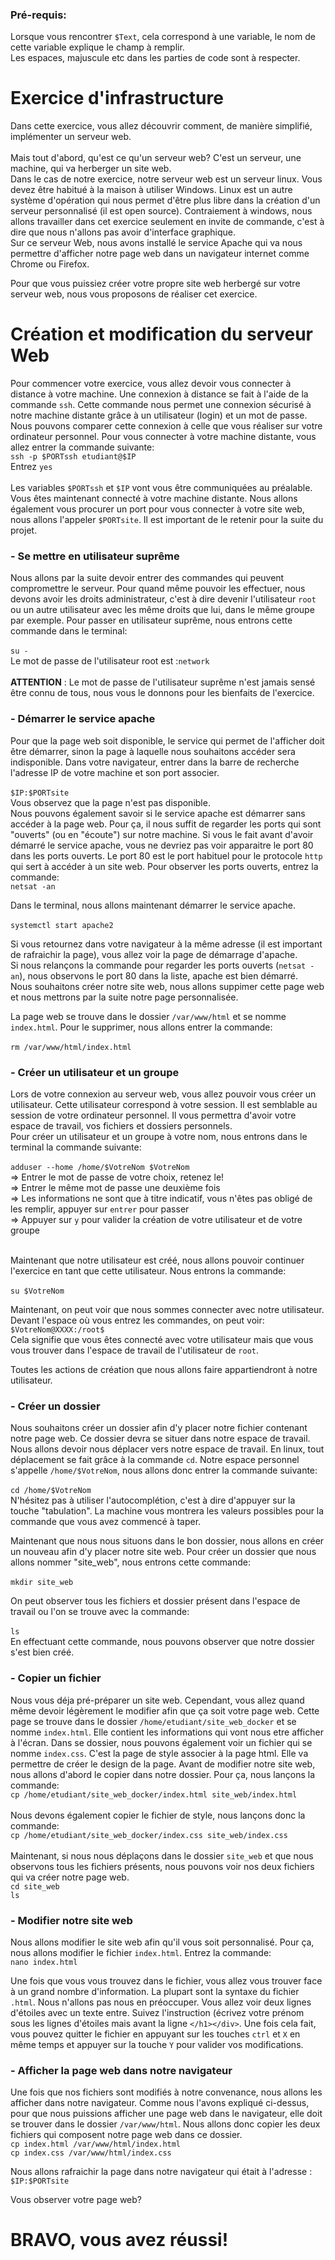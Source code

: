### Pré-requis: <br/>
Lorsque vous rencontrer `$Text`, cela correspond à une variable, le nom de cette variable explique le champ à remplir. <br/>
Les espaces, majuscule etc dans les parties de code sont à respecter.

# Exercice d'infrastructure
Dans cette exercice, vous allez découvrir comment, de manière simplifié, implémenter un serveur web.<br/> <br/>
Mais tout d'abord, qu'est ce qu'un serveur web? C'est un serveur, une machine, qui va herberger un site web. <br/>
Dans le cas de notre exercice, notre serveur web est un serveur linux. Vous devez être habitué à la maison à utiliser Windows. Linux est un autre système d'opération qui nous permet d'être plus libre dans la création d'un serveur personnalisé (il est open source). Contraiement à windows, nous allons travailler dans cet exercice seulement en invite de commande, c'est à dire que nous n'allons pas avoir d'interface graphique.<br/>
Sur ce serveur Web, nous avons installé le service Apache qui va nous permettre d'afficher notre page web dans un navigateur internet comme Chrome ou Firefox.<br/>

Pour que vous puissiez créer votre propre site web herbergé sur votre serveur web, nous vous proposons de réaliser cet exercice.

 # Création et modification du serveur Web
 
 Pour commencer votre exercice, vous allez devoir vous connecter à distance à votre machine. Une connexion à distance se fait à l'aide de la commande `ssh`. Cette commande nous permet une connexion sécurisé à notre machine distante grâce à un utilisateur (login) et un mot de passe. Nous pouvons comparer cette connexion à celle que vous réaliser sur votre ordinateur personnel. Pour vous connecter à votre machine distante, vous allez entrer la commande suivante: <br/>
 `ssh -p $PORTssh etudiant@$IP`<br/>
 Entrez `yes` <br/><br/>
 Les variables `$PORTssh` et `$IP` vont vous être communiquées au préalable. Vous êtes maintenant connecté à votre machine distante.
 Nous allons également vous procurer un port pour vous connecter à votre site web, nous allons l'appeler `$PORTsite`. Il est important de le retenir pour la suite du projet.
 
 ### - Se mettre en utilisateur suprême
 Nous allons par la suite devoir entrer des commandes qui peuvent compromettre le serveur. Pour quand même pouvoir les effectuer, nous devons avoir les droits administrateur, c'est à dire devenir l'utilisateur `root` ou un autre utilisateur avec les même droits que lui, dans le même groupe par exemple. Pour passer en utilisateur suprême, nous entrons cette commande dans le terminal:<br/><br/>
 `su -` <br/>Le mot de passe de l'utilisateur root est :`network`<br/><br/>
 **ATTENTION** : Le mot de passe de l'utilisateur suprême n'est jamais sensé être connu de tous, nous vous le donnons pour les bienfaits de l'exercice.
 
 ### - Démarrer le service apache
 
 Pour que la page web soit disponible, le service qui permet de l'afficher doit être démarrer, sinon la page à laquelle nous souhaitons accéder sera indisponible.
 Dans votre navigateur, entrer dans la barre de recherche l'adresse IP de votre machine et son port associer.<br/><br/>
 `$IP:$PORTsite`<br/>
 Vous observez que la page n'est pas disponible.<br/>
 Nous pouvons également savoir si le service apache est démarrer sans accéder à la page web. Pour ça, il nous suffit de regarder les ports qui sont "ouverts" (ou en "écoute") sur notre machine. Si vous le fait avant d'avoir démarré le service apache, vous ne devriez pas voir apparaitre le port 80 dans les ports ouverts.
 Le port 80 est le port habituel pour le protocole `http` qui sert à accéder à un site web. Pour observer les ports ouverts, entrez la commande:<br/>
 `netsat -an`
 
Dans le terminal, nous allons maintenant démarrer le service apache.<br/><br/>
 `systemctl start apache2`
 
 Si vous retournez dans votre navigateur à la même adresse (il est important de rafraichir la page), vous allez voir la page de démarrage d'apache.<br/>
 Si nous relançons la commande pour regarder les ports ouverts (`netsat -an`), nous observons le port 80 dans la liste, apache est bien démarré. <br/>
 Nous souhaitons créer notre site web, nous allons suppimer cette page web et nous mettrons par la suite notre page personnalisée.<br/>
 
 La page web se trouve dans le dossier `/var/www/html` et se nomme `index.html`. Pour le supprimer, nous allons entrer la commande:<br/><br/>
 `rm /var/www/html/index.html`
 
 ### - Créer un utilisateur et un groupe
 Lors de votre connexion au serveur web, vous allez pouvoir vous créer un utilisateur. Cette utilisateur correspond à votre session. Il est semblable au session de votre ordinateur personnel. Il vous permettra d'avoir votre espace de travail, vos fichiers et dossiers personnels.<br/>
 Pour créer un utilisateur et un groupe à votre nom, nous entrons dans le terminal la commande suivante:<br/><br/>
 `adduser --home /home/$VotreNom $VotreNom`<br/>
   => Entrer le mot de passe de votre choix, retenez le!<br/>
   => Entrer le même mot de passe une deuxième fois<br/>
   => Les informations ne sont que à titre indicatif, vous n'êtes pas obligé de les remplir, appuyer sur `entrer` pour passer<br/>
   => Appuyer sur `y` pour valider la création de votre utilisateur et de votre groupe <br/><br/>
 
 Maintenant que notre utilisateur est créé, nous allons pouvoir continuer l'exercice en tant que cette utilisateur. Nous entrons la commande:<br/><br/>
 `su $VotreNom`
 
 Maintenant, on peut voir que nous sommes connecter avec notre utilisateur. Devant l'espace où vous entrez les commandes, on peut voir:
 `$VotreNom@XXXX:/root$`<br/>
 Cela signifie que vous êtes connecté avec votre utilisateur mais que vous vous trouver dans l'espace de travail de l'utilisateur de `root`.
 
 Toutes les actions de création que nous allons faire appartiendront à notre utilisateur.
 
  ### - Créer un dossier
  
  Nous souhaitons  créer un dossier afin d'y placer notre fichier contenant notre page web. Ce dossier devra se situer dans notre espace de travail.
  Nous allons devoir nous déplacer vers notre espace de travail. En linux, tout déplacement se fait grâce à la commande `cd`. Notre espace personnel s'appelle `/home/$VotreNom`, nous allons donc entrer la commande suivante:<br/><br/>
  `cd /home/$VotreNom`<br/>
  N'hésitez pas à utiliser l'autocomplétion, c'est à dire d'appuyer sur la touche "tabulation". La machine vous montrera les valeurs possibles pour la commande que vous avez commencé à taper.
  
  Maintenant que nous nous situons dans le bon dossier, nous allons en créer un nouveau afin d'y placer notre site web. Pour créer un dossier que nous allons nommer "site_web", nous entrons cette commande:<br/><br/>
  `mkdir site_web`
  
  On peut observer tous les fichiers et dossier présent dans l'espace de travail ou l'on se trouve avec la commande:<br/><br/>
  `ls`<br/>
  En effectuant cette commande, nous pouvons observer que notre dossier s'est bien créé.

### - Copier un fichier
    
  Nous vous déja pré-préparer un site web. Cependant, vous allez quand même devoir légèrement le modifier afin que ça soit votre page web. Cette page se trouve dans le dossier `/home/etudiant/site_web_docker` et se nomme `index.html`. Elle contient les informations qui vont nous etre afficher à l'écran. Dans se dossier, nous pouvons également voir un fichier qui se nomme `index.css`. C'est la page de style associer à la page html. Elle va permettre de créer le design de la page. 
Avant de modifier notre site web, nous allons d'abord le copier dans notre dossier. Pour ça, nous lançons la commande:<br/>
`cp /home/etudiant/site_web_docker/index.html site_web/index.html`<br/><br/>
Nous devons également copier le fichier de style, nous lançons donc la commande:<br/>
`cp /home/etudiant/site_web_docker/index.css site_web/index.css`<br/><br/>
Maintenant, si nous nous déplaçons dans le dossier `site_web` et que nous observons tous les fichiers présents, nous pouvons voir nos deux fichiers qui va créer notre page web.<br/>
`cd site_web`<br/>
`ls`<br/>

### - Modifier notre site web

Nous allons modifier le site web afin qu'il vous soit personnalisé. Pour ça, nous allons modifier le fichier `index.html`. Entrez la commande:<br/>
`nano index.html`

Une fois que vous vous trouvez dans le fichier, vous allez vous trouver face à un grand nombre d'information. La plupart sont la syntaxe du fichier `.html`. Nous n'allons pas nous en préoccuper. Vous allez voir deux lignes d'étoiles avec un texte entre. Suivez l'instruction (écrivez votre prénom sous les lignes d'étoiles mais avant la ligne `</h1></div>`.
Une fois cela fait, vous pouvez quitter le fichier en appuyant sur les touches `ctrl` et `X` en même temps et appuyer sur la touche `Y` pour valider vos modifications.

### - Afficher la page web dans notre navigateur

Une fois que nos fichiers sont modifiés à notre convenance, nous allons les afficher dans notre navigateur. Comme nous l'avons expliqué ci-dessus, pour que nous puissions afficher une page web dans le navigateur, elle doit se trouver dans le dossier `/var/www/html`. Nous allons donc copier les deux fichiers qui composent notre page web dans ce dossier.<br/>
`cp index.html /var/www/html/index.html`<br/>
`cp index.css /var/www/html/index.css`<br/>

Nous allons rafraichir la page dans notre navigateur qui était à l'adresse : `$IP:$PORTsite`

Vous observer votre page web? <br/>
# BRAVO, vous avez réussi!
